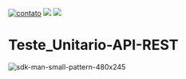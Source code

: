 [![contato](https://img.shields.io/badge/Windows-0078D6?style=for-the-badge&logo=windows&logoColor=white)]()
[![](https://img.shields.io/badge/Ubuntu-E95420?style=for-the-badge&logo=ubuntu&logoColor=white)]()
[![](https://img.shields.io/badge/Java-ED8B00?style=for-the-badge&logo=java&logoColor=white)]()



# Teste_Unitario-API-REST

![sdk-man-small-pattern-480x245](https://user-images.githubusercontent.com/66042254/147758671-3d50962d-0530-45a4-b6c4-709abb7460f3.png)
